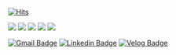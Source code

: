 
[![Hits](https://hits.seeyoufarm.com/api/count/incr/badge.svg?url=https%3A%2F%2Fgithub.com%2Fzeromountain%2Fhit-counter&count_bg=%2379C83D&title_bg=%23555555&icon=react.svg&icon_color=%2357B8F7&title=%EB%B0%A9%EB%AC%B8%EC%9E%90%EC%88%98&edge_flat=false)](https://hits.seeyoufarm.com)

![](https://github-profile-summary-cards.vercel.app/api/cards/profile-details?username=zeromountain&theme=dracula)
![](https://github-profile-summary-cards.vercel.app/api/cards/repos-per-language?username=zeromountain&theme=dracula)
![](https://github-profile-summary-cards.vercel.app/api/cards/most-commit-language?username=zeromountain&theme=dracula)
![](https://github-profile-summary-cards.vercel.app/api/cards/stats?username=zeromountain&theme=dracula)
![](https://github-profile-summary-cards.vercel.app/api/cards/productive-time?username=zeromountain&theme=dracula)

  [![Gmail Badge](https://img.shields.io/badge/Gmail-d14836?style=flat-square&logo=Gmail&logoColor=white&link=mailto:sonyeongsan@gmail.com)](mailto:yeongsan.dev@gmail.com)
  [![Linkedin Badge](https://img.shields.io/badge/-LinkedIn-blue?style=flat-square&logo=Linkedin&logoColor=white&link=https://www.linkedin.com/in/yeongsan-son-b289551b0/)](https://www.linkedin.com/in/yeongsan-son-b289551b0/)
[![Velog Badge](http://img.shields.io/badge/-Tech%20blog-20c997?style=flat&link=https://velog.io/@zero_mountain)](https://velog.io/@zero_mountain)
